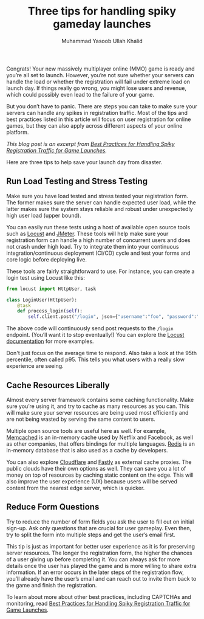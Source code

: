 ﻿---
layout: blog-post
title: Three tips for handling spiky gameday launches
description: Game launches often result in large traffic spikes. How can you plan for these.
author: Muhammad Yasoob Ullah Khalid
image: blogs/spiky-gameday-launches/3-tips-handling-spiky-gameday-launches.png
category: blog
excerpt_separator: "<!--more-->"
---

Congrats! Your new massively multiplayer online (MMO) game is ready and you’re all set to launch. However, you’re not sure whether your servers can handle the load or whether the registration will fail under extreme load on launch day. If things really go wrong, you might lose users and revenue, which could possibly even lead to the failure of your game.

<!--more-->

But you don’t have to panic. There are steps you can take to make sure your servers can handle any spikes in registration traffic. Most of the tips and best practices listed in this article will focus on user registration for online games, but they can also apply across different aspects of your online platform.

_This blog post is an excerpt from [Best Practices for Handling Spiky Registration Traffic for Game Launches](/learn/expert-advice/gaming-entertainment/best-practices-spiky-registration)._

Here are three tips to help save your launch day from disaster.

## Run Load Testing and Stress Testing

Make sure you have load tested and stress tested your registration form. The former makes sure the server can handle expected user load, while the latter makes sure the system stays reliable and robust under unexpectedly high user load (upper bound).

You can easily run these tests using a host of available open source tools such as [Locust](https://github.com/locustio/locust) and [JMeter](https://jmeter.apache.org/). These tools will help make sure your registration form can handle a high number of concurrent users and does not crash under high load. Try to integrate them into your continuous integration/continuous deployment (CI/CD) cycle and test your forms and core logic before deploying live.

These tools are fairly straightforward to use. For instance, you can create a login test using Locust like this:

```python
from locust import HttpUser, task

class LoginUser(HttpUser):
	@task
	def process_login(self):
		self.client.post("/login", json={"username":"foo", "password":"bar"})
```

The above code will continuously send post requests to the `/login` endpoint. (You’ll want it to stop eventually!) You can explore the [Locust documentation](https://docs.locust.io/en/stable/) for more examples.

Don't just focus on the average time to respond. Also take a look at the 95th percentile, often called p95. This tells you what users with a really slow experience are seeing.

## Cache Resources Liberally

Almost every server framework contains some caching functionality. Make sure you’re using it, and try to cache as many resources as you can. This will make sure your server resources are being used most efficiently and are not being wasted by serving the same content to users.

Multiple open source tools are useful here as well. For example, [Memcached](https://memcached.org/) is an in-memory cache used by Netflix and Facebook, as well as other companies, that offers bindings for multiple languages. [Redis](https://redis.io/) is an in-memory database that is also used as a cache by developers.

You can also explore [Cloudflare](https://www.cloudflare.com/) and [Fastly](https://www.fastly.com/) as external cache proxies. The public clouds have their own options as well. They can save you a lot of money on top of resources by caching static content on the edge. This will also improve the user experience (UX) because users will be served content from the nearest edge server, which is quicker.

## Reduce Form Questions

Try to reduce the number of form fields you ask the user to fill out on initial sign-up. Ask only questions that are crucial for user gameplay. Even then, try to split the form into multiple steps and get the user’s email first.

This tip is just as important for better user experience as it is for preserving server resources. The longer the registration form, the higher the chances of a user giving up before completing it. You can always ask for more details once the user has played the game and is more willing to share extra information. If an error occurs in the later steps of the registration flow, you’ll already have the user’s email and can reach out to invite them back to the game and finish the registration.

To learn about more about other best practices, including CAPTCHAs and monitoring, read [Best Practices for Handling Spiky Registration Traffic for Game Launches](/learn/expert-advice/gaming-entertainment/best-practices-spiky-registration).
